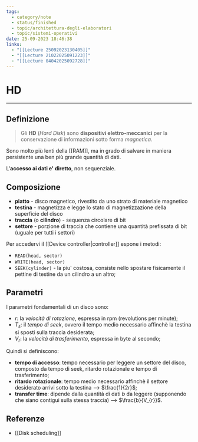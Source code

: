 ```yaml
---
tags:
  - category/note
  - status/finished
  - topic/architettura-degli-elaboratori
  - topic/sistemi-operativi
date: 25-09-2023 18:46:38
links:
  - "[[Lecture 25092023130405]]"
  - "[[Lecture 21022025091223]]"
  - "[[Lecture 04042025092728]]"
---
```

# HD
---
## Definizione
> Gli **HD** (_Hard Disk_) sono **dispositivi elettro-meccanici** per la conservazione di informazioni sotto forma _magnetica_.

Sono molto più lenti della [[RAM]], ma in grado di salvare in maniera persistente una ben più grande quantità di dati.

L'**accesso ai dati e' diretto**, non sequenziale.

## Composizione
- **piatto** - disco magnetico, rivestito da uno strato di materiale magnetico
- **testina** - magnetizza e legge lo stato di magnetizzazione della superficie del disco
- **traccia** (o **cilindro**) - sequenza circolare di bit
- **settore** - porzione di traccia che contiene una quantità prefissata di bit (uguale per tutti i settori)

Per accedervi il [[Device controller|controller]] espone i metodi:
- `READ(head, sector)`
- `WRITE(head, sector)`
- `SEEK(cylinder)` - la piu' costosa, consiste nello spostare fisicamente il pettine di testine da un cilindro a un altro;

## Parametri
I parametri fondamentali di un disco sono:
- $r$: la _velocità di rotazione_, espressa in rpm (revolutions per minute);
- $T_{s}$: il _tempo di seek_, ovvero il tempo medio necessario affinchè la testina si sposti sulla traccia desiderata;
- $V_{r}$: la _velocità di trasferimento_, espressa in byte al secondo;

Quindi si definiscono:
- **tempo di accesso**: tempo necessario per leggere un settore del disco, composto da tempo di seek, ritardo rotazionale e tempo di trasferimento;
- **ritardo rotazionale**: tempo medio necessario affinchè il settore desiderato arrivi sotto la testina --> $\frac{1}{2r}$;
- **transfer time**: dipende dalla quantità di dati $b$ da leggere (supponendo che siano contigui sulla stessa traccia) --> $\frac{b}{V_{r}}$.

## Referenze
- [[Disk scheduling]]